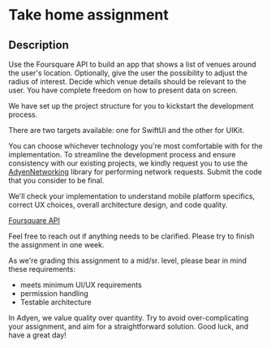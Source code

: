 # Take home assignment

## Description

Use the Foursquare API to build an app that shows a list of venues around the user's location. Optionally, give the user the possibility to adjust the radius of interest. Decide which venue details should be relevant to the user. You have complete freedom on how to present data on screen. 

We have set up the project structure for you to kickstart the development process. 

There are two targets available: one for SwiftUI and the other for UIKit. 

You can choose whichever technology you're most comfortable with for the implementation. To streamline the development process and ensure consistency with our existing projects, we kindly request you to use the [AdyenNetworking]([https://github.com/Adyen/adyen-networking-ios](https://github.com/Adyen/adyen-networking-ios)) library for performing network requests. Submit the code that you consider to be final. 

We'll check your implementation to understand mobile platform specifics, correct UX choices, overall architecture design, and code quality. 

[Foursquare API ](https://developer.foursquare.com/reference/place-search) 

Feel free to reach out if anything needs to be clarified. Please try to finish the assignment in one week. 

As we're grading this assignment to a mid/sr. level, please bear in mind these requirements: 

- meets minimum UI/UX requirements
- permission handling
- Testable architecture  

In Adyen, we value quality over quantity. Try to avoid over-complicating your assignment, and aim for a straightforward solution. Good luck, and have a great day!